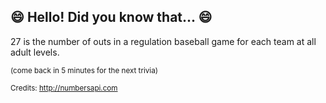 ## :smile: Hello! Did you know that... :smile:
27 is the number of outs in a regulation baseball game for each team at all adult levels.

<sup>(come back in 5 minutes for the next trivia)</sup>


<sup>Credits: http://numbersapi.com</sup>
